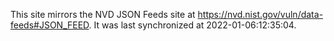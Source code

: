 This site mirrors the NVD JSON Feeds site at https://nvd.nist.gov/vuln/data-feeds#JSON_FEED. It was last synchronized at 2022-01-06:12:35:04.